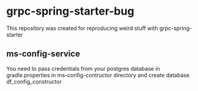 # grpc-spring-starter-bug
This repository was created for reproducing weird stuff with grpc-spring-starter


## ms-config-service

You need to pass credentials from your postgres database in gradle.properties in ms-config-contructor directory and create database df_config_constructor
